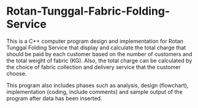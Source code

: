 # Rotan-Tunggal-Fabric-Folding-Service

This is a C++ computer program design and implementation for Rotan Tunggal Folding Service that display and calculate the total charge that should be paid by each customer based on the number of customers and the total weight of fabric (KG). Also, the total charge can be calculated by the choice of fabric collection and delivery service that the customer choose. 

This program also includes phases such as analysis, design (flowchart), implementation (coding, include comments) and sample output of the program after data has been inserted.
